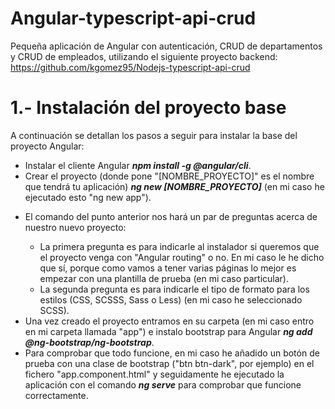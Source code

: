 # Angular-typescript-api-crud
Pequeña aplicación de Angular con autenticación, CRUD de departamentos y CRUD de empleados, utilizando el siguiente proyecto backend: https://github.com/kgomez95/Nodejs-typescript-api-crud
<br />

# 1.- Instalación del proyecto base
<p>A continuación se detallan los pasos a seguir para instalar la base del proyecto Angular:</p>
<ul>
    <li>Instalar el cliente Angular <b><i>npm install -g @angular/cli</i></b>.</li>
    <li>Crear el proyecto (donde pone "[NOMBRE_PROYECTO]" es el nombre que tendrá tu aplicación) <b><i>ng new [NOMBRE_PROYECTO]</i></b> (en mi caso he ejecutado esto "ng new app").</li>
    <li>
        <p>El comando del punto anterior nos hará un par de preguntas acerca de nuestro nuevo proyecto:</p>
        <ul>
            <li>La primera pregunta es para indicarle al instalador si queremos que el proyecto venga con "Angular routing" o no. En mi caso le he dicho que sí, porque como vamos a tener varias páginas lo mejor es empezar con una plantilla de prueba (en mi caso particular).</li>
            <li>La segunda pregunta es para indicarle el tipo de formato para los estilos (CSS, SCSSS, Sass o Less) (en mi caso he seleccionado SCSS).</li>
        </ul>
    </li>
    <li>Una vez creado el proyecto entramos en su carpeta (en mi caso entro en mi carpeta llamada "app") e instalo bootstrap para Angular <b><i>ng add @ng-bootstrap/ng-bootstrap</i></b>.</li>
    <li>Para comprobar que todo funcione, en mi caso he añadido un botón de prueba con una clase de bootstrap ("btn btn-dark", por ejemplo) en el fichero "app.component.html" y seguidamente he ejecutado la aplicación con el comando <b><i>ng serve</i></b> para comprobar que funcione correctamente.</li>
</ul>
<br />
